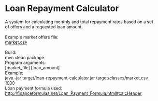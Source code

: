 # Loan Repayment Calculator
A system for calculating monthly and total repayment rates based on a set of offers and a requested loan amount. <br>
<br>
Example market offers file: <br>
[market.csv](https://github.com/tommich/loan-repayment-calculator/blob/master/src/main/resources/market.csv) <br>
<br>
Build: <br>
mvn clean package <br>
Program arguments: <br>
[market_file] [loan_amount] <br>
Example: <br>
java -jar target/loan-repayment-calculator.jar target/classes/market.csv 1000
<br>
Loan payment formula used: <br>
http://financeformulas.net/Loan_Payment_Formula.html#calcHeader
